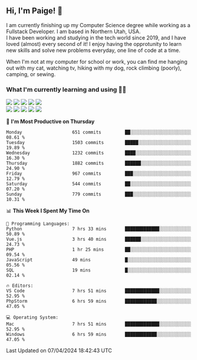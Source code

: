 ## Hi, I'm Paige! :vulcan_salute:

I am currently finishing up my Computer Science degree while working as a Fullstack Developer. I am based in Northern Utah, USA. \
I have been working and studying in the tech world since 2019, and I have loved (almost) every second of it! I enjoy having the opprotunity to learn new skills and solve new problems everyday, one line of code at a time.  

When I'm not at my computer for school or work, you can find me hanging out with my cat, watching tv, hiking with my dog, rock climbing (poorly), camping, or sewing.  

### What I'm currently learning and using :woman_technologist:
![](https://img.shields.io/badge/Laravel-FF2D20?style=for-the-badge&logo=laravel&logoColor=white) 
![](https://img.shields.io/badge/PHP-777BB4?style=for-the-badge&logo=php&logoColor=white)
![](https://img.shields.io/badge/Vue.js-35495E?style=for-the-badge&logo=vuedotjs&logoColor=4FC08D) 
![](https://img.shields.io/badge/MySQL-005C84?style=for-the-badge&logo=mysql&logoColor=white) 
![](https://img.shields.io/badge/Tailwind_CSS-38B2AC?style=for-the-badge&logo=tailwind-css&logoColor=white) \
![](https://img.shields.io/badge/Python-FFD43B?style=for-the-badge&logo=python&logoColor=blue)
![](https://img.shields.io/badge/Django-092E20?style=for-the-badge&logo=django&logoColor=green)
![](https://img.shields.io/badge/Kotlin-0095D5?&style=for-the-badge&logo=kotlin&logoColor=white)
![](https://img.shields.io/badge/Java-ED8B00?style=for-the-badge&logo=java&logoColor=white)
![](https://img.shields.io/badge/Haskell-5D4F85?style=for-the-badge&logo=haskell&logoColor=white) 

<!--START_SECTION:waka-->
📅 **I'm Most Productive on Thursday** 

```text
Monday                   651 commits         ██░░░░░░░░░░░░░░░░░░░░░░░   08.61 % 
Tuesday                  1503 commits        █████░░░░░░░░░░░░░░░░░░░░   19.89 % 
Wednesday                1232 commits        ████░░░░░░░░░░░░░░░░░░░░░   16.30 % 
Thursday                 1882 commits        ██████░░░░░░░░░░░░░░░░░░░   24.90 % 
Friday                   967 commits         ███░░░░░░░░░░░░░░░░░░░░░░   12.79 % 
Saturday                 544 commits         ██░░░░░░░░░░░░░░░░░░░░░░░   07.20 % 
Sunday                   779 commits         ███░░░░░░░░░░░░░░░░░░░░░░   10.31 % 
```


📊 **This Week I Spent My Time On** 

```text
💬 Programming Languages: 
Python                   7 hrs 33 mins       █████████████░░░░░░░░░░░░   50.89 % 
Vue.js                   3 hrs 40 mins       ██████░░░░░░░░░░░░░░░░░░░   24.73 % 
PHP                      1 hr 25 mins        ██░░░░░░░░░░░░░░░░░░░░░░░   09.54 % 
JavaScript               49 mins             █░░░░░░░░░░░░░░░░░░░░░░░░   05.56 % 
SQL                      19 mins             █░░░░░░░░░░░░░░░░░░░░░░░░   02.14 % 

🔥 Editors: 
VS Code                  7 hrs 51 mins       █████████████░░░░░░░░░░░░   52.95 % 
PhpStorm                 6 hrs 59 mins       ████████████░░░░░░░░░░░░░   47.05 % 

💻 Operating System: 
Mac                      7 hrs 51 mins       █████████████░░░░░░░░░░░░   52.95 % 
Windows                  6 hrs 59 mins       ████████████░░░░░░░░░░░░░   47.05 % 
```


 Last Updated on 07/04/2024 18:42:43 UTC
<!--END_SECTION:waka-->
